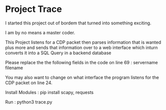 # Project Trace

I started this project out of bordem that turned into something exciting. 

I am by no means a master coder. 

This Project listens for a CDP packet then parses information that is wanted plus more and sends that information over to a web interface which inturn converts it into a SQL Query in a backend database

Please replace the the following fields in the code on line 69 :
servername
filename

You may also want to change on what interface the program listens for the CDP packet on line 24.

Install Modules :
pip install scapy, requests

Run :
python3 trace.py
